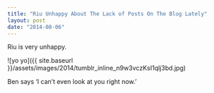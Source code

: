 ```yaml
---
title: "Riu Unhappy About The Lack of Posts On The Blog Lately"
layout: post
date: "2014-08-06"
---
```


Riu is very unhappy.

![yo yo]({{ site.baseurl }}/assets/images/2014/tumblr_inline_n9w3vczKsI1qlj3bd.jpg)

Ben says ‘I can’t even look at you right now.’
